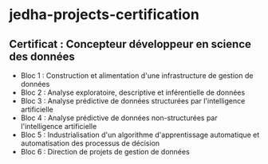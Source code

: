 # jedha-projects-certification

## Certificat : Concepteur développeur en science des données

- Bloc 1 : Construction et alimentation d'une infrastructure de gestion de données
- Bloc 2 : Analyse exploratoire, descriptive et inférentielle de données
- Bloc 3 : Analyse prédictive de données structurées par l'intelligence artificielle
- Bloc 4 : Analyse prédictive de données non-structurées par l'intelligence artificielle
- Bloc 5 : Industrialisation d'un algorithme d'apprentissage automatique et automatisation des processus de décision
- Bloc 6 : Direction de projets de gestion de données
